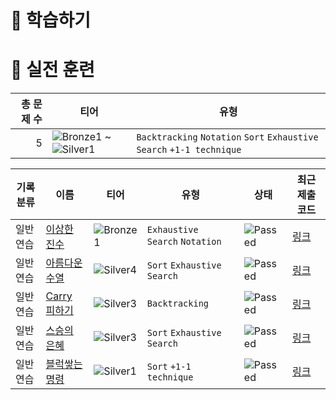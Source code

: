 # 📖 학습하기

# 🥇 실전 훈련
|총 문제 수|티어|유형|
|---:|---|---|
|5|![Bronze1][b1] ~ ![Silver1][s1]|`Backtracking` `Notation` `Sort` `Exhaustive Search` `+1-1 technique`|

|기록분류|이름|티어|유형|상태|최근 제출 코드|
|---|---|---|---|---|---|
|일반 연습|[이상한 진수](https://www.codetree.ai/training-field/search/problems/awkward-digits)|![Bronze1][b1]|`Exhaustive Search` `Notation`|![Passed][passed]|[링크](https://github.com/LeeJungKyun/codetree-TILs/blob/main/240707/%EC%9D%B4%EC%83%81%ED%95%9C%20%EC%A7%84%EC%88%98/awkward-digits.java)|
|일반 연습|[아름다운 수열](https://www.codetree.ai/training-field/search/problems/beautiful-sequence)|![Silver4][s4]|`Sort` `Exhaustive Search`|![Passed][passed]|[링크](https://github.com/LeeJungKyun/codetree-TILs/blob/main/240707/%EC%95%84%EB%A6%84%EB%8B%A4%EC%9A%B4%20%EC%88%98%EC%97%B4/beautiful-sequence.java)|
|일반 연습|[Carry 피하기](https://www.codetree.ai/training-field/search/problems/escaping-carry)|![Silver3][s3]|`Backtracking`|![Passed][passed]|[링크](https://github.com/LeeJungKyun/codetree-TILs/blob/main/240707/Carry%20%ED%94%BC%ED%95%98%EA%B8%B0/escaping-carry.java)|
|일반 연습|[스승의 은혜](https://www.codetree.ai/training-field/search/problems/the-grace-form-teacher)|![Silver3][s3]|`Sort` `Exhaustive Search`|![Passed][passed]|[링크](https://github.com/LeeJungKyun/codetree-TILs/blob/main/240707/%EC%8A%A4%EC%8A%B9%EC%9D%98%20%EC%9D%80%ED%98%9C/the-grace-form-teacher.java)|
|일반 연습|[블럭쌓는 명령](https://www.codetree.ai/training-field/search/problems/block-stacking-commands)|![Silver1][s1]|`Sort` `+1-1 technique`|![Passed][passed]|[링크](https://github.com/LeeJungKyun/codetree-TILs/blob/main/240707/%EB%B8%94%EB%9F%AD%EC%8C%93%EB%8A%94%20%EB%AA%85%EB%A0%B9/block-stacking-commands.java)|










[b5]: https://img.shields.io/badge/Bronze_5-%235D3E31.svg
[b4]: https://img.shields.io/badge/Bronze_4-%235D3E31.svg
[b3]: https://img.shields.io/badge/Bronze_3-%235D3E31.svg
[b2]: https://img.shields.io/badge/Bronze_2-%235D3E31.svg
[b1]: https://img.shields.io/badge/Bronze_1-%235D3E31.svg
[s5]: https://img.shields.io/badge/Silver_5-%23394960.svg
[s4]: https://img.shields.io/badge/Silver_4-%23394960.svg
[s3]: https://img.shields.io/badge/Silver_3-%23394960.svg
[s2]: https://img.shields.io/badge/Silver_2-%23394960.svg
[s1]: https://img.shields.io/badge/Silver_1-%23394960.svg
[g5]: https://img.shields.io/badge/Gold_5-%23FFC433.svg
[g4]: https://img.shields.io/badge/Gold_4-%23FFC433.svg
[g3]: https://img.shields.io/badge/Gold_3-%23FFC433.svg
[g2]: https://img.shields.io/badge/Gold_2-%23FFC433.svg
[g1]: https://img.shields.io/badge/Gold_1-%23FFC433.svg
[p5]: https://img.shields.io/badge/Platinum_5-%2376DDD8.svg
[p4]: https://img.shields.io/badge/Platinum_4-%2376DDD8.svg
[p3]: https://img.shields.io/badge/Platinum_3-%2376DDD8.svg
[p2]: https://img.shields.io/badge/Platinum_2-%2376DDD8.svg
[p1]: https://img.shields.io/badge/Platinum_1-%2376DDD8.svg
[passed]: https://img.shields.io/badge/Passed-%23009D27.svg
[failed]: https://img.shields.io/badge/Failed-%23D24D57.svg
[easy]: https://img.shields.io/badge/쉬움-%235cb85c.svg?for-the-badge
[medium]: https://img.shields.io/badge/보통-%23FFC433.svg?for-the-badge
[hard]: https://img.shields.io/badge/어려움-%23D24D57.svg?for-the-badge